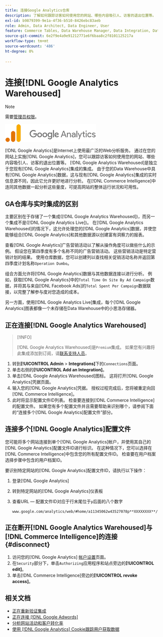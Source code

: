 ```yaml
---
title: 连接Google Analytics仓库
description: 了解如何跟踪访客如何使用您的网站、哪些内容吸引人、访客的退出位置等。
exl-id: b9879399-9e1a-4f36-b510-8426ebc83aeb
role: Admin, Data Architect, Data Engineer, User
feature: Commerce Tables, Data Warehouse Manager, Data Integration, Data Import/Export
source-git-commit: 6e2f9e4a9e91212771e6f6baa8c2f8101125217a
workflow-type: tm+mt
source-wordcount: '486'
ht-degree: 0%

---
```


# 连接[!DNL Google Analytics Warehoused]

>[!NOTE]
>
>需要[管理员权限](../../../administrator/user-management/user-management.md)。

![](../../../assets/google-analytics-logo.png)

[!DNL Google Analytics]是Internet上使用最广泛的Web分析服务。 通过在您的网站上实施[!DNL Google Analytics]，您可以跟踪访客如何使用您的网站、哪些内容吸引人、访客的退出位置等。 [!DNL Google Analytics Warehoused]是独立于您现有[!DNL Google Analytics]集成的集成。 由于您的Data Warehouse中具有[!DNL Google Analytics]数据，这与现有[!DNL Google Analytics]集成的实时信息源不同，因此它允许更好地进行分析。 在[!DNL Commerce Intelligence]中连同其他数据一起分析这些量度，可提高网站的整体运行状况和可用性。

## GA仓库与实时集成的区别

主要区别在于存储了一个集成([!DNL Google Analytics Warehoused])，而另一个集成不是([!DNL Google Analytics Live])。 在[!DNL Google Analytics Warehoused]的情况下，这允许处理您的[!DNL Google Analytics]数据，并使您能够组合[!DNL Google Analytics]和其他数据源以创建富有洞察力的报表。

查看[!DNL Google Analytics]广告营销活动以了解从操作角度可以做些什么的示例。 假设您在第四季度有多个名称不同的广告营销活动。 这些营销活动是特定营销计划的结果。 使用仓库数据，您可以创建列以查找相关促销活动名称并返回第四季度计划名称`Operation Dumbo`。

组合方面允许将[!DNL Google Analytics]数据与其他数据连接以进行分析。 例如，获取[!DNL Google Analytics]中的`Total Time On Site By Ad Campaign`数据，并将其与来自[!DNL Facebook Ads]的`Total Spent Per Campaign`数据联接，以完整了解参与度对您造成的成本。

另一方面，使用[!DNL Google Analytics Live]集成，每个[!DNL Google Analytics]图表都像一个未存储在Data Warehouse中的小思洛存储器。

## 正在连接[!DNL Google Analytics Warehoused]

>[!INFO]
>
>[!DNL Google Analytics Warehoused]是`Premium`集成。 如果您有兴趣将此集成添加到订阅，请[联系支持人员](https://experienceleague.adobe.com/docs/commerce-knowledge-base/kb/troubleshooting/miscellaneous/mbi-service-policies.html)。

1. 转到&#x200B;**[!UICONTROL Admin** > **Integrations]**&#x200B;下的`Connections`页面。
1. 单击右侧的&#x200B;**[!UICONTROL Add an Integration]**。
1. 单击[!DNL Google Analytics Warehoused]图标。 这将打开[!DNL Google Analytics]凭据页面。
1. 输入您的[!DNL Google Analytics]凭据。 授权过程完成后，您将被重定向回[!DNL Commerce Intelligence]。
1. 此时将显示配置文件ID列表。 检查要连接到[!DNL Commerce Intelligence]的配置文件。 如果您有多个配置文件并且需要帮助来识别哪个，请参阅下面的“连接多个[!DNL Google Analytics]配置文件”部分。

## 连接多个[!DNL Google Analytics]配置文件

您可能将多个网站连接到单个[!DNL Google Analytics]帐户，并使用其自己的[!DNL Google Analytics]配置文件ID进行标识。 在这种情况下，您可以选择在[!DNL Commerce Intelligence]中包含您的所有配置文件ID。 检查要在用户档案选择步骤中包含的用户档案ID。

要识别特定网站的[!DNL Google Analytics]配置文件ID，请执行以下操作：

1. 登录[!DNL Google Analytics]
1. 转到特定网站的[!DNL Google Analytics]仪表板
1. 查看URL — 配置文件ID对应于行末尾位于`p`后面的八个数字

   `www.google.com/analytics/web/#home/a11345062w43527078p**XXXXXXXX**/`

## 正在断开[!DNL Google Analytics Warehoused]与[!DNL Commerce Intelligence]的连接 {#disconnect}

1. 访问您的[!DNL Google Analytics] [帐户设置](https://myaccount.google.com/intro)页面。
1. 在`Security`部分下，单击`Authorizing`应用程序和站点旁边的&#x200B;**[!UICONTROL edit]**。
1. 单击[!DNL Commerce Intelligence]旁边的&#x200B;**[!UICONTROL revoke access]**。

## 相关文档

* [正在重新验证集成](https://experienceleague.adobe.com/docs/commerce-knowledge-base/kb/how-to/mbi-reauthenticating-integrations.html)
* [正在连接 [!DNL Google Adwords]](../integrations/google-adwords.md)
* [分析网站活动和客户转化率](../../analysis/web-act-cust-conversion.md)
* [使用 [!DNL Google Analytics] Cookie跟踪用户获取数据](../../analysis/google-track-user-acq.md)
